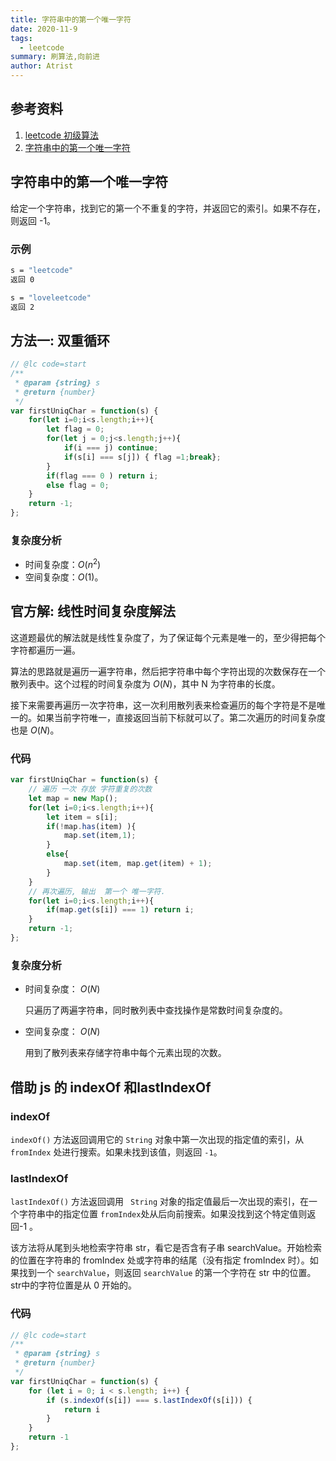 ```yaml
---
title: 字符串中的第一个唯一字符
date: 2020-11-9
tags:
  - leetcode
summary: 刷算法,向前进
author: Atrist
---
```


## 参考资料

1. [leetcode 初级算法](https://leetcode-cn.com/leetbook/detail/top-interview-questions-easy/)
2. [字符串中的第一个唯一字符](https://leetcode-cn.com/problems/first-unique-character-in-a-string/description/)

## 字符串中的第一个唯一字符
给定一个字符串，找到它的第一个不重复的字符，并返回它的索引。如果不存在，则返回 -1。



### 示例
```bash
s = "leetcode"
返回 0

s = "loveleetcode"
返回 2
```

## 方法一: 双重循环
```js
// @lc code=start
/**
 * @param {string} s
 * @return {number}
 */
var firstUniqChar = function(s) {
    for(let i=0;i<s.length;i++){
        let flag = 0;
        for(let j = 0;j<s.length;j++){
            if(i === j) continue;
            if(s[i] === s[j]) { flag =1;break};
        }
        if(flag === 0 ) return i;
        else flag = 0;
    }
    return -1;
};
```
### 复杂度分析

- 时间复杂度：$O(n^2)$
- 空间复杂度：$O(1)$。


## 官方解: 线性时间复杂度解法
这道题最优的解法就是线性复杂度了，为了保证每个元素是唯一的，至少得把每个字符都遍历一遍。

算法的思路就是遍历一遍字符串，然后把字符串中每个字符出现的次数保存在一个散列表中。这个过程的时间复杂度为 $O(N)$，其中 N 为字符串的长度。

接下来需要再遍历一次字符串，这一次利用散列表来检查遍历的每个字符是不是唯一的。如果当前字符唯一，直接返回当前下标就可以了。第二次遍历的时间复杂度也是 $O(N)$。


### 代码
```js
var firstUniqChar = function(s) {
    // 遍历 一次 存放 字符重复的次数
    let map = new Map();
    for(let i=0;i<s.length;i++){
        let item = s[i];
        if(!map.has(item) ){
            map.set(item,1);
        }
        else{
            map.set(item, map.get(item) + 1);
        }
    }
    // 再次遍历, 输出  第一个 唯一字符.
    for(let i=0;i<s.length;i++){
        if(map.get(s[i]) === 1) return i;
    }
    return -1;
};
```
### 复杂度分析

- 时间复杂度： $O(N)$
  
  只遍历了两遍字符串，同时散列表中查找操作是常数时间复杂度的。

- 空间复杂度： $O(N)$

  用到了散列表来存储字符串中每个元素出现的次数。


## 借助 js 的 indexOf 和lastIndexOf
### indexOf
`indexOf()` 方法返回调用它的 `String` 对象中第一次出现的指定值的索引，从 `fromIndex` 处进行搜索。如果未找到该值，则返回 `-1`。
### lastIndexOf
`lastIndexOf()` 方法返回调用 ` String` 对象的指定值最后一次出现的索引，在一个字符串中的指定位置 `fromIndex`处从后向前搜索。如果没找到这个特定值则返回-1 。

该方法将从尾到头地检索字符串 str，看它是否含有子串 searchValue。开始检索的位置在字符串的 fromIndex 处或字符串的结尾（没有指定 fromIndex 时）。如果找到一个 `searchValue`，则返回 `searchValue` 的第一个字符在 str 中的位置。str中的字符位置是从 0 开始的。
### 代码
```js
// @lc code=start
/**
 * @param {string} s
 * @return {number}
 */
var firstUniqChar = function(s) {
    for (let i = 0; i < s.length; i++) {
        if (s.indexOf(s[i]) === s.lastIndexOf(s[i])) {
            return i
        }
    }
    return -1
};
```
